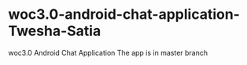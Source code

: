 # woc3.0-android-chat-application-Twesha-Satia
woc3.0 Android Chat Application
The app is in master branch 
